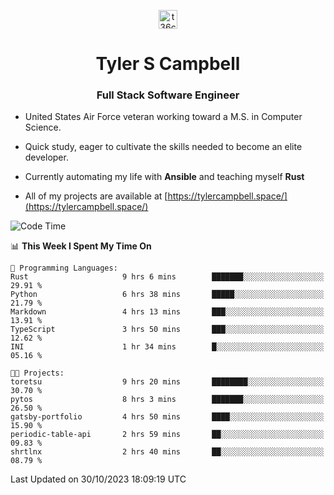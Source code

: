 <p align="center">
<a href="https://www.linkedin.com/in/t36campbell" target="blank"><img align="center" src="https://ik.imagekit.io/t36campbell/Portfolio/linkedin.png.original_m8bbGgPh6.png" alt="t36campbell" height="30" width="30" /></a>
</p>
<h1 align="center">Tyler S Campbell</h1>
<h3 align="center">Full Stack Software Engineer</h3>

* United States Air Force veteran working toward a M.S. in Computer Science.

* Quick study, eager to cultivate the skills needed to become an elite developer.

* Currently automating my life with **Ansible** and teaching myself **Rust**

* All of my projects are available at [https://tylercampbell.space/](https://tylercampbell.space/)

<!--START_SECTION:waka-->
![Code Time](http://img.shields.io/badge/Code%20Time-2%2C946%20hrs%2050%20mins-blue)

📊 **This Week I Spent My Time On** 

```text
💬 Programming Languages: 
Rust                     9 hrs 6 mins        ███████░░░░░░░░░░░░░░░░░░   29.91 % 
Python                   6 hrs 38 mins       █████░░░░░░░░░░░░░░░░░░░░   21.79 % 
Markdown                 4 hrs 13 mins       ███░░░░░░░░░░░░░░░░░░░░░░   13.91 % 
TypeScript               3 hrs 50 mins       ███░░░░░░░░░░░░░░░░░░░░░░   12.62 % 
INI                      1 hr 34 mins        █░░░░░░░░░░░░░░░░░░░░░░░░   05.16 % 

🐱‍💻 Projects: 
toretsu                  9 hrs 20 mins       ████████░░░░░░░░░░░░░░░░░   30.70 % 
pytos                    8 hrs 3 mins        ███████░░░░░░░░░░░░░░░░░░   26.50 % 
gatsby-portfolio         4 hrs 50 mins       ████░░░░░░░░░░░░░░░░░░░░░   15.90 % 
periodic-table-api       2 hrs 59 mins       ██░░░░░░░░░░░░░░░░░░░░░░░   09.83 % 
shrtlnx                  2 hrs 40 mins       ██░░░░░░░░░░░░░░░░░░░░░░░   08.79 % 
```


 Last Updated on 30/10/2023 18:09:19 UTC
<!--END_SECTION:waka-->
